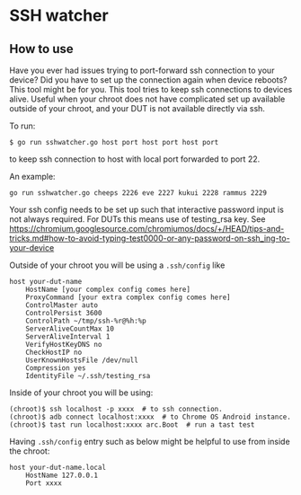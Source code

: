 # SSH watcher

## How to use

Have you ever had issues trying to port-forward ssh connection to your device?
Did you have to set up the connection again when device reboots? This tool might
be for you. This tool tries to keep ssh connections to devices alive. Useful
when your chroot does not have complicated set up available outside of your
chroot, and your DUT is not available directly via ssh.

To run:

```shell
$ go run sshwatcher.go host port host port host port
```
to keep ssh connection to host with local port forwarded to port 22.

An example:

```shell
go run sshwatcher.go cheeps 2226 eve 2227 kukui 2228 rammus 2229
```

Your ssh config needs to be set up such that interactive password input is not
always required. For DUTs this means use of testing_rsa key. See
https://chromium.googlesource.com/chromiumos/docs/+/HEAD/tips-and-tricks.md#how-to-avoid-typing-test0000-or-any-password-on-ssh_ing-to-your-device

Outside of your chroot you will be using a `.ssh/config` like

```
host your-dut-name
    HostName [your complex config comes here]
    ProxyCommand [your extra complex config comes here]
    ControlMaster auto
    ControlPersist 3600
    ControlPath ~/tmp/ssh-%r@%h:%p
    ServerAliveCountMax 10
    ServerAliveInterval 1
    VerifyHostKeyDNS no
    CheckHostIP no
    UserKnownHostsFile /dev/null
    Compression yes
    IdentityFile ~/.ssh/testing_rsa
```

Inside of your chroot you will be using:

```shell
(chroot)$ ssh localhost -p xxxx  # to ssh connection.
(chroot)$ adb connect localhost:xxxx  # to Chrome OS Android instance.
(chroot)$ tast run localhost:xxxx arc.Boot  # run a tast test
```

Having `.ssh/config` entry such as below might be helpful to use from inside the
chroot:

```
host your-dut-name.local
    HostName 127.0.0.1
    Port xxxx
```
